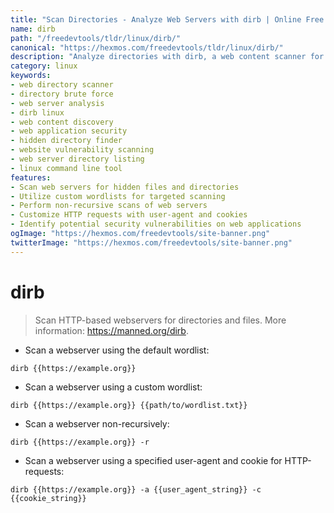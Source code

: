 ```yaml
---
title: "Scan Directories - Analyze Web Servers with dirb | Online Free DevTools by Hexmos"
name: dirb
path: "/freedevtools/tldr/linux/dirb/"
canonical: "https://hexmos.com/freedevtools/tldr/linux/dirb/"
description: "Analyze directories with dirb, a web content scanner for identifying hidden files and directories. Discover vulnerabilities and improve security. Free online tool, no registration required."
category: linux
keywords:
- web directory scanner
- directory brute force
- web server analysis
- dirb linux
- web content discovery
- web application security
- hidden directory finder
- website vulnerability scanning
- web server directory listing
- linux command line tool
features:
- Scan web servers for hidden files and directories
- Utilize custom wordlists for targeted scanning
- Perform non-recursive scans of web servers
- Customize HTTP requests with user-agent and cookies
- Identify potential security vulnerabilities on web applications
ogImage: "https://hexmos.com/freedevtools/site-banner.png"
twitterImage: "https://hexmos.com/freedevtools/site-banner.png"
---
```


# dirb

> Scan HTTP-based webservers for directories and files.
> More information: <https://manned.org/dirb>.

- Scan a webserver using the default wordlist:

`dirb {{https://example.org}}`

- Scan a webserver using a custom wordlist:

`dirb {{https://example.org}} {{path/to/wordlist.txt}}`

- Scan a webserver non-recursively:

`dirb {{https://example.org}} -r`

- Scan a webserver using a specified user-agent and cookie for HTTP-requests:

`dirb {{https://example.org}} -a {{user_agent_string}} -c {{cookie_string}}`
